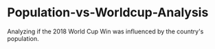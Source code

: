 # Population-vs-Worldcup-Analysis
Analyzing if the 2018 World Cup Win was influenced by the country's population.
